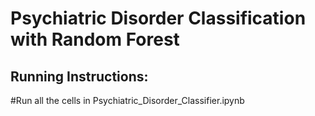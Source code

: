 
# Psychiatric Disorder Classification with Random Forest

## Running Instructions:
#Run all the cells in Psychiatric_Disorder_Classifier.ipynb
